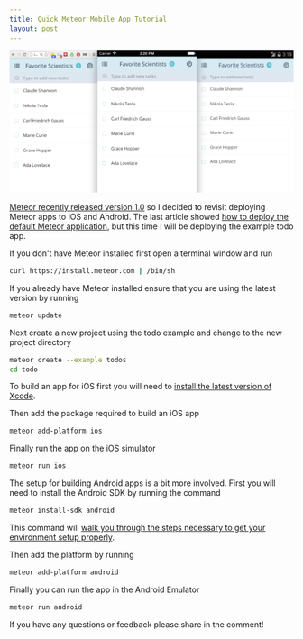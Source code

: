 ```yaml
---
title: Quick Meteor Mobile App Tutorial
layout: post
---
```


![Meteor Todo App Screenshots](/assets/meteor-todo-app.png)

[Meteor recently released version 1.0](https://www.meteor.com/blog/2014/10/28/meteor-1-0) so I decided to revisit deploying Meteor apps to iOS and Android. The last article showed [how to deploy the default Meteor application](/2014/08/22/how-to-get-started-building-mobile-apps-with-meteor-js.html), but this time I will be deploying the example todo app.

If you don't have Meteor installed first open a terminal window and run

```bash 
curl https://install.meteor.com | /bin/sh
```

If you already have Meteor installed ensure that you are using the latest version by running

```bash
meteor update
```

Next create a new project using the todo example and change to the new project directory

```bash 
meteor create --example todos
cd todo
```

To build an app for iOS first you will need to [install the latest version of Xcode](https://developer.apple.com/xcode/downloads/). 

Then add the package required to build an iOS app

```bash
meteor add-platform ios
```

Finally run the app on the iOS simulator

```bash
meteor run ios
```

The setup for building Android apps is a bit more involved. First you will need to install the Android SDK by running the command

```bash
meteor install-sdk android
```

This command will [walk you through the steps necessary to get your environment setup properly](https://github.com/meteor/meteor/wiki/Mobile-Dev-Install:-Android-on-Mac).

Then add the platform by running 

```bash
meteor add-platform android
```

Finally you can run the app in the Android Emulator

```bash
meteor run android
```

If you have any questions or feedback please share in the comment!